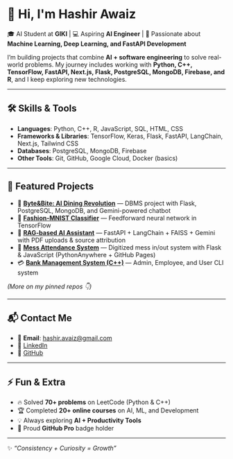 # 👋 Hi, I'm Hashir Awaiz  

🎓 AI Student at **GIKI** | 💻 Aspiring **AI Engineer** | 🚀 Passionate about **Machine Learning, Deep Learning, and FastAPI Development**  

I’m building projects that combine **AI + software engineering** to solve real-world problems. My journey includes working with **Python, C++, TensorFlow, FastAPI, Next.js, Flask, PostgreSQL, MongoDB, Firebase, and R**, and I keep exploring new technologies.  

---

## 🛠️ Skills & Tools  
- **Languages**: Python, C++, R, JavaScript, SQL, HTML, CSS  
- **Frameworks & Libraries**: TensorFlow, Keras, Flask, FastAPI, LangChain, Next.js, Tailwind CSS  
- **Databases**: PostgreSQL, MongoDB, Firebase  
- **Other Tools**: Git, GitHub, Google Cloud, Docker (basics)  

---

## 📂 Featured Projects  
- 🍴 [**Byte&Bite: AI Dining Revolution**](#) — DBMS project with Flask, PostgreSQL, MongoDB, and Gemini-powered chatbot  
- 👕 [**Fashion-MNIST Classifier**](#) — Feedforward neural network in TensorFlow  
- 🤖 [**RAG-based AI Assistant**](#) — FastAPI + LangChain + FAISS + Gemini with PDF uploads & source attribution  
- 🏫 [**Mess Attendance System**](#) — Digitized mess in/out system with Flask & JavaScript (PythonAnywhere + GitHub Pages)  
- 💳 [**Bank Management System (C++)**](#) — Admin, Employee, and User CLI system  

*(More on my pinned repos 👇)*  

---

## 📬 Contact Me  
- 📧 **Email**: hashir.avaiz@gmail.com
- 💼 [LinkedIn](https://www.linkedin.com/in/muhammad-hashir-awaiz-aa0a752a1/)  
- 🐙 [GitHub](https://github.com/Muhammad-Hashir-55)  

---

## ⚡ Fun & Extra  
- 🔥 Solved **70+ problems** on LeetCode (Python & C++)  
- 🏆 Completed **20+ online courses** on AI, ML, and Development  
- 💡 Always exploring **AI + Productivity Tools**  
- 🌟 Proud **GitHub Pro** badge holder  

---

✨ *“Consistency + Curiosity = Growth”*  
